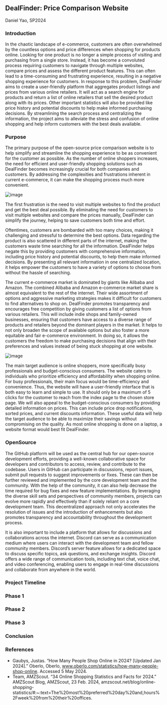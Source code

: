 ## DealFinder: Price Comparison Website
Daniel Yao, SP2024

### Introduction
In the chaotic landscape of e-commerce, customers are often overwhelmed by the countless options and price differences when shopping for products online. Looking for one product is no longer a simple process of visiting and purchasing from a single store. Instead, it has become a convoluted process requiring customers to navigate through multiple websites, compare prices and assess the different product features. This can often lead to a time-consuming and frustrating experience, resulting in a negative shopping experience for customers. In response to this problem, DealFinder aims to create a user-friendly platform that aggregates product listings and prices from various online retailers. It will act as a search engine for products and return a list of online retailers that sell the desired product along with its prices. Other important statistics will also be provided like price history and potential discounts to help make informed purchasing decisions. By streamlining the search process and centralizing the information, the project aims to alleviate the stress and confusion of online shopping and help inform customers with the best deals available. 
### Purpose
The primary purpose of the open-source price comparison website is to help simplify and streamline the shopping experience to be as convenient for the customer as possible. As the number of online shoppers increases, the need for efficient and user-friendly shopping solutions such as DealFinder becomes increasingly crucial for both companies and customers. By addressing the complexities and frustrations inherent in current e-commerce, it can make the shopping process much more convenient. 

![image](https://github.com/OREL-group/Project-Management-SP-24/assets/87796548/aa182fc8-3b5e-4179-bdf3-e0644afd9291)

The first frustration is the need to visit multiple websites to find the product and get the best deal possible. By eliminating the need for customers to visit multiple websites and compare the prices manually, DealFinder can simplify the journey, helping to save customers both time and effort. 

Oftentimes, customers are bombarded with too many choices, making it challenging and stressful to determine the best options. Data regarding the product is also scattered in different parts of the internet, making the customers waste time searching for all the information. DealFinder helps negate this by providing customers with comprehensive information, including price history and potential discounts, to help them make informed decisions. By presenting all relevant information in one centralized location, it helps empower the customers to have a variety of options to choose from without the hassle of searching. 

The current e-commerce market is dominated by giants like Alibaba and Amazon. The combined Alibaba and Amazon e-commerce market share is almost equivalent to the rest of the internet. Their wide assortment of options and aggressive marketing strategies makes it difficult for customers to find alternatives to shop on. DealFinder promotes transparency and encourages free competition by giving customers a list of options from various retailers. This will include indie shops and family-owned businesses, ensuring that customers have access to a diverse range of products and retailers beyond the dominant players in the market. It helps to not only broaden the scope of available options but also foster a more equitable and fair e-commerce environment. In doing so, it allows the customers the freedom to make purchasing decisions that align with their preferences and values instead of being stuck shopping at one website. 

![image](https://github.com/OREL-group/Project-Management-SP-24/assets/87796548/b28d6917-4705-4774-8b3d-984a3667f236)

The main target audience is online shoppers, more specifically busy professionals and budget-conscious consumers. The website caters to individuals who prioritize efficiency and affordability when shopping online. For busy professionals, their main focus would be time-efficiency and convenience. Thus, the website will have a user-friendly interface that is both easy to learn and simple to use. It should only be a maximum of 5 clicks for the customer to reach from the index page to the chosen store page. We will also appeal to the budget-conscious consumers by providing detailed information on prices. This can include price drop notifications, sorted prices, and current discounts information. These useful data will help the target audience to be able to maximize their savings without compromising on the quality. As most online shopping is done on a laptop, a website format would best fit DealFinder. 

### OpenSource
The GitHub platform will be used as the central hub for our open-source development efforts, providing a well-known collaborative space for developers and contributors to access, review, and contribute to the codebase. Users in GitHub can participate in discussions, report issues, submit pull requests to suggest improvements or fixes. These can then be further reviewed and implemented by the core development team and the community. With the help of the community, it can also help decrease the time required for bug fixes and new feature implementations. By leveraging the diverse skill sets and perspectives of community members, projects can evolve more rapidly and effectively than if solely reliant on a core development team. This decentralized approach not only accelerates the resolution of issues and the introduction of enhancements but also promotes transparency and accountability throughout the development process. 

It is also important to include a platform that allows for discussions and collaborations across the internet. Discord can serve as a communication medium where users can interact with the development team and fellow community members. Discord’s server feature allows for a dedicated space to discuss specific topics, ask questions, and exchange insights. Discord offers a wide range of communication tools, including text chat, voice chat, and video conferencing, enabling users to engage in real-time discussions and collaborate from anywhere in the world.

### Project Timeline

### Phase 1

### Phase 2

### Phase 3

### Conclusion      


### References     

* Gaubys, Justas. “How Many People Shop Online in 2024? [Updated Jan 2024].” Oberlo, Oberlo, www.oberlo.com/statistics/how-many-people-shop-online. Accessed 5 May 2024. 
* Team, AMZScout. “34 Online Shopping Statistics and Facts for 2024.” AMZScout Blog, AMZScout, 23 Feb. 2024, amzscout.net/blog/online-shopping-statistics/#:~:text=The%20most%20preferred%20day%20and,hours%2Fweek%20from%20their%20offices. 
